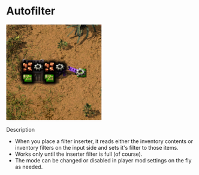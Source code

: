# Autofilter
![mod thumbnail](https://raw.githubusercontent.com/Wyrrrd/Autofilter/master/thumbnail.png)

Description
- When you place a filter inserter, it reads either the inventory contents or inventory filters on the input side and sets it's filter to those items.
- Works only until the inserter filter is full (of course).
- The mode can be changed or disabled in player mod settings on the fly as needed.